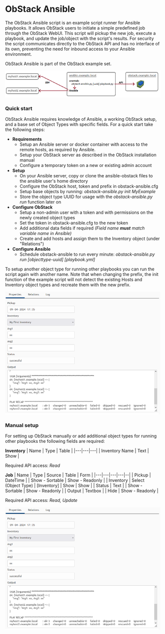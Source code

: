 # ObStack Ansible

The ObStack Ansible script is an example script runner for Ansible playbooks. It allows ObStack users to initiate a simple predefined job through the ObStack WebUI. This script will pickup the new job, execute a playbook, and update the job/object with the script's results. For security the script communicates directly to the ObStack API and has no interface of its own, preventing the need for inbound access to your Ansible environment.

ObStack Ansible is part of the ObStack example set.

![Ansible Environment](img_ansible1.png)

### Quick start

ObStack Ansible requires knowledge of Ansible, a working ObStack setup, and a base set of Object Types with specific fields. For a quick start take the following steps:

- **Requirements**
  - Setup an Ansible server or docker container with access to the remote hosts, as required by Ansible.
  - Setup your ObStack server as described in the ObStack installation manual
  - Configure a temporary token on a new or existing admin account
- **Setup**
  - On your Ansible server, copy or clone the ansible-obstack files to the ansible user's home directory
  - Configure the ObStack host, token and prefix in obstack-ansible.cfg
  - Setup base objects by running: _obstack-ansible.py init MyExample_
  - Store the object type UUID for usage with the _obstack-ansible.py run_ function later on
- **Configure ObStack**
  - Setup a non-admin user with a token and with permissions on the newly created object types
  - Set the token in obstack-ansible.cfg to the new token
  - Add additional data fields if required _(Field name **must** match variable name in Ansible)_
  - Create and add hosts and assign them to the Inventory object (under "Relations")
- **Configure Ansible**
  - Schedule obstack-ansible to run every minute: _obstack-ansible.py run [objecttype-uuid] [playbook.yml]_

To setup another object type for running other playbooks you can run the script again with another name. Note that when changing the prefix, the init function of the example script will not detect the existing Hosts and Inventory object types and recreate them with the new prefix.

![Ansible setup](img_ansible3.png)

### Manual setup

For setting up ObStack manually or add additional object types for running other playbooks the following fields are required:

**Inventory**
| Name | Type | Table |
|---|---|---|
| Inventory Name | Text | Show |

Required API access: _Read_

**Job**
| Name | Type | Source | Table | Form |
|---|---|---|---|--|
| Pickup | DateTime | | Show - Sortable | Show - Readonly |
| Inventory | Select (Object Type) | [Inventory] | Show | Show |
| Status | Text | | Show - Sortable | Show - Readonly |
| Output | Textbox | | Hide | Show - Readonly |

Required API access: _Read, Update_

![Job Object](img_ansible3.png)
